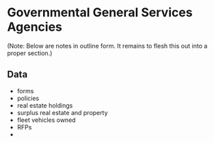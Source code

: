 # Governmental General Services Agencies

(Note: Below are notes in outline form. It remains to flesh this out into a proper section.)

## Data

* forms
* policies
* real estate holdings
* surplus real estate and property
* fleet vehicles owned
* RFPs
* 
